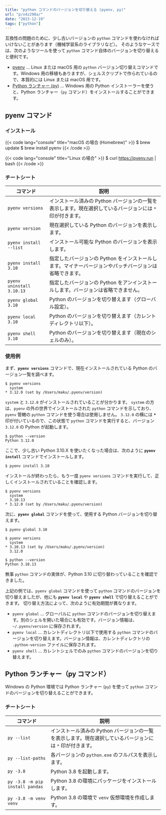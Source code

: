 ```yaml
---
title: "python コマンドのバージョンを切り替える (pyenv, py)"
url: "p/x4z298a/"
date: "2023-12-19"
tags: ["python"]
---
```


互換性の問題のために、少し古いバージョンの `python` コマンドを使わなければいけないことがあります（機械学習系のライブラリなど）。
そのようなケースでは、次のようなツールを使って `python` コマンド自体のバージョンを切り替えると便利です。

- [pyenv](https://github.com/pyenv/pyenv) ... Linux または macOS 用の `python` バージョン切り替えコマンドです。Windows 用の移植もありますが、シェルスクリプトで作られているので、本質的には Linux または macOS 用です。
- [Python ランチャー (py)](https://docs.python.org/ja/3/using/windows.html#launcher) ... Windows 用の Python インストーラーを使うと、Python ランチャー（`py` コマンド）をインストールすることができます。


pyenv コマンド
----

### インストール

{{< code lang="console" title="macOS の場合 (Homebrew)" >}}
$ brew update
$ brew install pyenv
{{< /code >}}

{{< code lang="console" title="Linux の場合" >}}
$ curl https://pyenv.run | bash
{{< /code >}}

### チートシート

| コマンド | 説明 |
| ---- | ---- |
| `pyenv versions` | インストール済みの Python バージョンの一覧を表示します。現在選択しているバージョンには `*` 印が付きます。 |
| `pyenv version` | 現在選択している Python のバージョンを表示します。 |
| `pyenv install --list` | インストール可能な Python のバージョンを表示します。 |
| `pyenv install 3.10` | 指定したバージョンの Python をインストールします。マイナーバージョンやパッチバージョンは省略できます。 |
| `pyenv uninstall 3.10.13` | 指定したバージョンの Python をアンインストールします。バージョンは省略できません。 |
| `pyenv global 3.10` | Python のバージョンを切り替えます（グローバル設定）。 |
| `pyenv local 3.10` | Python のバージョンを切り替えます（カレントディレクトリ以下）。 |
| `pyenv shell 3.10` | Python のバージョンを切り替えます（現在のシェルのみ）。 |

### 使用例

まず、__`pyenv versions`__ コマンドで、現在インストールされている Python のバージョン一覧を調べます。

```console
$ pyenv versions
  system
* 3.12.0 (set by /Users/maku/.pyenv/version)
```

`system` と `3.12.0` がインストールされていることが分かります。
`system` の方は、`pyenv` の外の世界でインストールされた `python` コマンドを示しており、`pyenv` 管轄の `python` コマンドを使う場合は使用しません。
`3.12.0` の横には __`*`__ 印が付いているので、この状態で `python` コマンドを実行すると、バージョン `3.12.0` の Python が起動します。

```console
$ python --version
Python 3.12.0
```

ここで、少し古い Python 3.10.X を使いたくなった場合は、次のように __`pyenv install`__ コマンドでインストールします。

```console
$ pyenv install 3.10
```

インストールが終わったら、もう一度 `pyenv versions` コマンドを実行して、正しくインストールされていることを確認します。

```console
$ pyenv versions
  system
  3.10.13
* 3.12.0 (set by /Users/maku/.pyenv/version)
```

次に、__`pyenv global`__ コマンドを使って、使用する Python バージョンを切り替えます。

```console
$ pyenv global 3.10

$ pyenv versions
  system
* 3.10.13 (set by /Users/maku/.pyenv/version)
  3.12.0

$ python --version
Python 3.10.13
```

無事 `python` コマンドの実体が、Python 3.10 に切り替わっていることを確認できました。

上記の例では、`pyenv global` コマンドを使って `python` コマンドのバージョンを切り替えましたが、他にも __`pyenv local`__ や __`pyenv shell`__ で切り替えることができます。
切り替え方法によって、次のように有効期間が異なります。

- `pyenv global` ... グローバルに `python` コマンドのバージョンを切り替えます。別のシェルを開いた場合にも有効です。バージョン情報は、`~/.pyenv/version` に保存されます。
- `pyenv local` ... カレントディレクトリ以下で使用する `python` コマンドのバージョンを切り替えます。バージョン情報は、カレントディレクトリの `.python-version` ファイルに保存されます。
- `pyenv shell` ... カレントシェルでのみ `python` コマンドのバージョンを切り替えます。


Python ランチャー（py コマンド）
----

Windows の Python 環境では Python ランチャー (`py`) を使って `python` コマンドのバージョンを切り替えることができます。

### チートシート

| コマンド | 説明 |
| ---- | ---- |
| `py --list` | インストール済みの Python バージョンの一覧を表示します。現在選択しているバージョンには `*` 印が付きます。 |
| `py --list-paths` | 各バージョンの `python.exe` のフルパスを表示します。 |
| `py -3.8` | Python 3.8 を起動します。 |
| `py -3.8 -m pip install pandas` | Python 3.8 の環境にパッケージをインストールします。 |
| `py -3.8 -m venv venv` | Python 3.8 の環境で `venv` 仮想環境を作成します。 |

